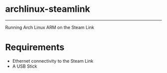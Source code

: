 # archlinux-steamlink
---
Running Arch Linux ARM on the Steam Link

# Requirements
- Ethernet connectivity to the Steam Link
- A USB Stick
